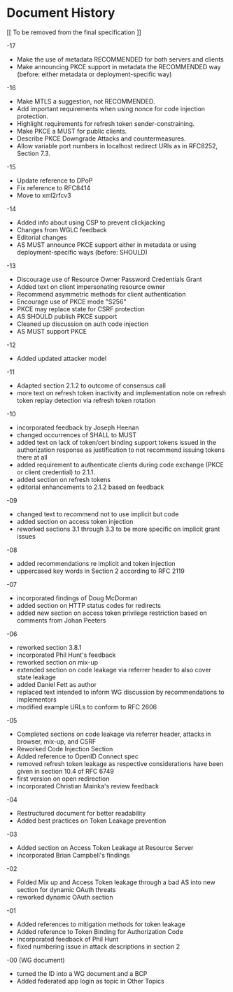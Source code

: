 # Document History

   [[ To be removed from the final specification ]]

   -17

   * Make the use of metadata RECOMMENDED for both servers and clients
   * Make announcing PKCE support in metadata the RECOMMENDED way (before: either metadata or deployment-specific way)

   -16
   
   * Make MTLS a suggestion, not RECOMMENDED.
   * Add important requirements when using nonce for code injection protection.
   * Highlight requirements for refresh token sender-constraining.
   * Make PKCE a MUST for public clients.
   * Describe PKCE Downgrade Attacks and countermeasures.
   * Allow variable port numbers in localhost redirect URIs as in RFC8252, Section 7.3.

   -15

   * Update reference to DPoP
   * Fix reference to RFC8414
   * Move to xml2rfcv3
   
   -14
   
   * Added info about using CSP to prevent clickjacking
   * Changes from WGLC feedback
   * Editorial changes
   * AS MUST announce PKCE support either in metadata or using deployment-specific ways (before: SHOULD)
   
   -13
   
   * Discourage use of Resource Owner Password Credentials Grant
   * Added text on client impersonating resource owner
   * Recommend asymmetric methods for client authentication
   * Encourage use of PKCE mode "S256"
   * PKCE may replace state for CSRF protection
   * AS SHOULD publish PKCE support
   * Cleaned up discussion on auth code injection
   * AS MUST support PKCE
   
   -12
   
   * Added updated attacker model
   
   -11
   
   * Adapted section 2.1.2 to outcome of consensus call
   * more text on refresh token inactivity and implementation note on refresh token replay detection via refresh token rotation

   -10
   
   * incorporated feedback by Joseph Heenan
   * changed occurrences of SHALL to MUST
   * added text on lack of token/cert binding support tokens issued in
      the authorization response as justification to not recommend
      issuing tokens there at all
   * added requirement to authenticate clients during code exchange
      (PKCE or client credential) to 2.1.1.
   * added section on refresh tokens
   * editorial enhancements to 2.1.2 based on feedback

   -09

   * changed text to recommend not to use implicit but code
   * added section on access token injection
   *  reworked sections 3.1 through 3.3 to be more specific on implicit
      grant issues

   -08

   * added recommendations re implicit and token injection
   * uppercased key words in Section 2 according to RFC 2119

   -07

   * incorporated findings of Doug McDorman
   * added section on HTTP status codes for redirects
   *  added new section on access token privilege restriction based on
      comments from Johan Peeters

   -06

   *  reworked section 3.8.1
   *  incorporated Phil Hunt's feedback
   *  reworked section on mix-up
   *  extended section on code leakage via referrer header to also cover
      state leakage
   *  added Daniel Fett as author
   *  replaced text intended to inform WG discussion by recommendations
      to implementors
   *  modified example URLs to conform to RFC 2606

   -05

   *  Completed sections on code leakage via referrer header, attacks in
      browser, mix-up, and CSRF
   *  Reworked Code Injection Section
   *  Added reference to OpenID Connect spec
   *  removed refresh token leakage as respective considerations have
      been given in section 10.4 of RFC 6749
   *  first version on open redirection
   *  incorporated Christian Mainka's review feedback

   -04

   *  Restructured document for better readability
   *  Added best practices on Token Leakage prevention

   -03

   *  Added section on Access Token Leakage at Resource Server
   *  incorporated Brian Campbell's findings

   -02

   *  Folded Mix up and Access Token leakage through a bad AS into new
      section for dynamic OAuth threats
   *  reworked dynamic OAuth section

   -01

   *  Added references to mitigation methods for token leakage
   *  Added reference to Token Binding for Authorization Code
   *  incorporated feedback of Phil Hunt
   *  fixed numbering issue in attack descriptions in section 2

   -00 (WG document)

   *  turned the ID into a WG document and a BCP
   *  Added federated app login as topic in Other Topics
